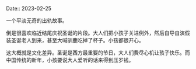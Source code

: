 Date:: 2023-02-25

一个平淡无奇的出轨故事。

倒是很喜欢临近结尾庆祝圣诞的片段。大人们把小孩子关进例外，然后自导自演假装圣诞老人到来，甚至大喊驯鹿吃掉了杯子。小孩都很开心。

这大概就是文化差异。圣诞是西方最重要的节日，大人们费尽心机让孩子快乐。而中国传统的新年，小孩要说大人爱听的话来得到压岁钱。
